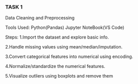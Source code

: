 ### TASK 1

Data Cleaning and Preprocessing

Tools Used: 
  Python(Pandas)
  Jupyter NoteBook(VS Code)
  
Steps:
  1.Import the dataset and explore basic info.
  
  2.Handle missing values using mean/median/imputation.
  
  3.Convert categorical features into numerical using encoding.
  
  4.Normalize/standardize the numerical features.
  
  5.Visualize outliers using boxplots and remove them
